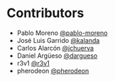 # Contributors

- Pablo Moreno [@pablo-moreno](https://github.com/pablo-moreno)
- José Luis Garrido [@kalanda](https://github.com/kalanda)
- Carlos Alarcón [@jchuerva](https://github.com/jchuerva)
- Daniel Argüeso [@dargueso](https://github.com/dargueso)
- r3v1 [@r3v1](https://github.com/r3v1)
- pherodeon [@pherodeon](https://github.com/pherodeon)

